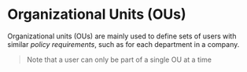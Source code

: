 # Organizational Units (OUs)

Organizational units (OUs) are mainly used to define sets of users with similar _policy requirements_, such as for each department in a company.&#x20;

> Note that a user can only be part of a single OU at a time

